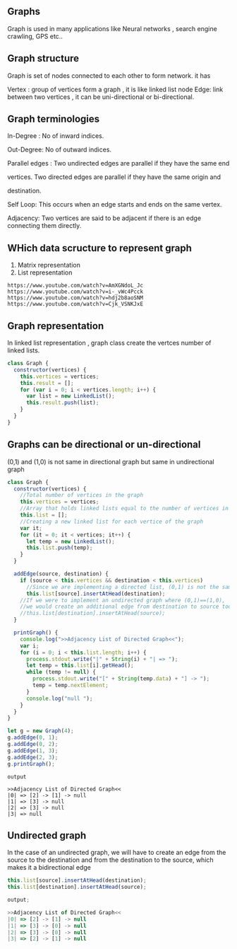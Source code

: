 ## Graphs

Graph is used in many applications like Neural networks , search engine crawling,
GPS etc..

## Graph structure

Graph is set of nodes connected to each other to form network.
it has

Vertex : group of vertices form a graph , it is like linked list node
Edge: link between two vertices , it can be uni-directional or bi-directional.

## Graph terminologies

In-Degree : No of inward indices.

Out-Degree: No of outward indices.

Parallel edges : Two undirected edges are parallel​ if they have the same end

vertices. Two directed edges are parallel if they have the same origin and

destination.

Self Loop: This occurs when an edge starts and ends on the same vertex.

Adjacency: Two vertices are said to be adjacent if there is an edge connecting them directly.

## WHich data scructure to represent graph

1. Matrix representation
2. List representation

```
https://www.youtube.com/watch?v=AmXGNdoL_Jc
https://www.youtube.com/watch?v=i-_vWc4Pcck
https://www.youtube.com/watch?v=hdj2b8aoSNM
https://www.youtube.com/watch?v=Cjk_VSNKJxE
```

## Graph representation

In linked list representation , graph class create the
vertces number of linked lists.

```javascript
class Graph {
  constructor(vertices) {
    this.vertices = vertices;
    this.result = [];
    for (var i = 0; i < vertices.length; i++) {
      var list = new LinkedList();
      this.result.push(list);
    }
  }
}
```

## Graphs can be directional or un-directional

(0,1) and (1,0) is not same in directional graph but
same in undirectional graph

```javascript
class Graph {
  constructor(vertices) {
    //Total number of vertices in the graph
    this.vertices = vertices;
    //Array that holds linked lists equal to the number of vertices in the graph
    this.list = [];
    //Creating a new linked list for each vertice of the graph
    var it;
    for (it = 0; it < vertices; it++) {
      let temp = new LinkedList();
      this.list.push(temp);
    }
  }

  addEdge(source, destination) {
    if (source < this.vertices && destination < this.vertices)
      //Since we are implementing a directed list, (0,1) is not the same as (1,0)
      this.list[source].insertAtHead(destination);
    //If we were to implement an undirected graph where (0,1)==(1,0),
    //we would create an additional edge from destination to source too:
    //this.list[destination].insertAtHead(source);
  }

  printGraph() {
    console.log(">>Adjacency List of Directed Graph<<");
    var i;
    for (i = 0; i < this.list.length; i++) {
      process.stdout.write("|" + String(i) + "| => ");
      let temp = this.list[i].getHead();
      while (temp != null) {
        process.stdout.write("[" + String(temp.data) + "] -> ");
        temp = temp.nextElement;
      }
      console.log("null ");
    }
  }
}

let g = new Graph(4);
g.addEdge(0, 1);
g.addEdge(0, 2);
g.addEdge(1, 3);
g.addEdge(2, 3);
g.printGraph();
```

```
output

>>Adjacency List of Directed Graph<<
|0| => [2] -> [1] -> null
|1| => [3] -> null
|2| => [3] -> null
|3| => null
```

## Undirected graph

In the case of an undirected graph, we will have to create an edge from the source to the destination and from the destination to the source, which makes it a bidirectional edge

```javascript
this.list[source].insertAtHead(destination);
this.list[destination].insertAtHead(source);
```

```javascript
output;

>>Adjacency List of Directed Graph<<
|0| => [2] -> [1] -> null
|1| => [3] -> [0] -> null
|2| => [3] -> [0] -> null
|3| => [2] -> [1] -> null
```
